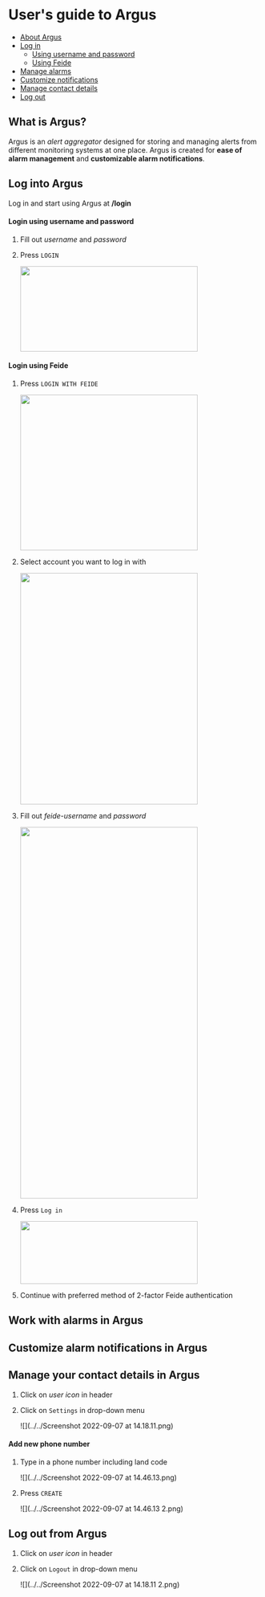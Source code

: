 # User's guide to Argus
- [About Argus](#what-is-argus)
- [Log in](#log-into-argus)
  - [Using username and password](#login-using-username-and-password)
  - [Using Feide](#login-using-feide)
- [Manage alarms](#work-with-alarms-in-argus)
- [Customize notifications](#customize-alarm-notifications-in-argus)
- [Manage contact details](#manage-your-contact-details-in-argus)
- [Log out](#log-out-from-argus)

## What is Argus?
Argus is an _alert aggregator_ designed for storing and managing alerts from different monitoring systems at one place.
Argus is created for **ease of alarm management** and **customizable alarm notifications**.  

## Log into Argus
Log in and start using Argus at **/login**

#### Login using username and password
1. Fill out _username_ and _password_

2. Press `LOGIN`

   <img height="170" src="../../Screenshot 2022-09-07 at 14.11.27.png" width="354"/>
#### Login using Feide
1. Press `LOGIN WITH FEIDE`

   <img src="../../Screenshot 2022-09-07 at 13.56.18.png" width="354" height="310"/>

2. Select account you want to log in with

   <img height="461" src="../../Screenshot 2022-09-07 at 13.56.03.png" width="354"/>

3. Fill out _feide-username_ and _password_

   <img src="../../Screenshot 2022-09-07 at 13.55.48.png" width="354" height="740"/>

4. Press `Log in`

   <img height="125" src="../../Screenshot 2022-09-07 at 13.59.17.png" width="354"/>

5. Continue with preferred method of 2-factor Feide authentication

## Work with alarms in Argus

## Customize alarm notifications in Argus

## Manage your contact details in Argus
1. Click on _user icon_ in header
2. Click on `Settings` in drop-down menu

    ![](../../Screenshot 2022-09-07 at 14.18.11.png)
    
#### Add new phone number

1. Type in a phone number including land code

    ![](../../Screenshot 2022-09-07 at 14.46.13.png)
2. Press `CREATE`

    ![](../../Screenshot 2022-09-07 at 14.46.13 2.png)


## Log out from Argus
1. Click on _user icon_ in header
2. Click on `Logout` in drop-down menu

   ![](../../Screenshot 2022-09-07 at 14.18.11 2.png)



